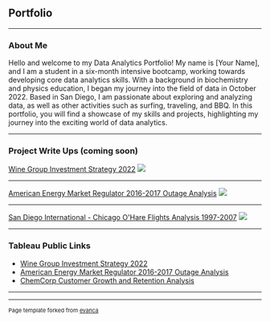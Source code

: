 ## Portfolio

---

### About Me
Hello and welcome to my Data Analytics Portfolio! My name is [Your Name], and I am a student in a six-month intensive bootcamp, working towards developing core data analytics skills. With a background in biochemistry and physics education, I began my journey into the field of data in October 2022. Based in San Diego, I am passionate about exploring and analyzing data, as well as other activities such as surfing, traveling, and BBQ. In this portfolio, you will find a showcase of my skills and projects, highlighting my journey into the exciting world of data analytics.

---

### Project Write Ups (coming soon)

[Wine Group Investment Strategy 2022](/sample_page)
<img src="images/dummy_thumbnail.jpg?raw=true"/>

---
[American Energy Market Regulator 2016-2017 Outage Analysis](/pdf/sample_presentation.pdf)
<img src="images/dummy_thumbnail.jpg?raw=true"/>

---
[San Diego International - Chicago O'Hare Flights Analysis 1997-2007](http://example.com/)
<img src="images/dummy_thumbnail.jpg?raw=true"/>

---

### Tableau Public Links

- [Wine Group Investment Strategy 2022](https://public.tableau.com/app/profile/anthony.stark3004/viz/AWGInvestmentStrategy-Capstone1/ExecutivePresentation)
- [American Energy Market Regulator 2016-2017 Outage Analysis](https://public.tableau.com/app/profile/anthony.stark3004/viz/AEMRCaseStudy_16694175595350/AEMRExecutiveSummary)
- [ChemCorp Customer Growth and Retention Analysis](https://public.tableau.com/app/profile/anthony.stark3004/viz/ChemCorpCaseStudy_16672422049150/ExecutivePresentation)


---




---
<p style="font-size:11px">Page template forked from <a href="https://github.com/evanca/quick-portfolio">evanca</a></p>
<!-- Remove above link if you don't want to attibute -->
